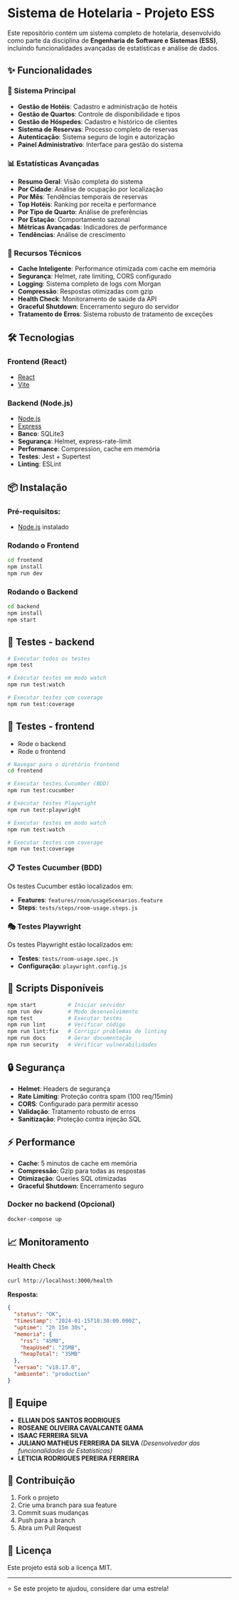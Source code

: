 # Sistema de Hotelaria - Projeto ESS

Este repositório contém um sistema completo de hotelaria, desenvolvido como parte da disciplina de **Engenharia de Software e Sistemas (ESS)**, incluindo funcionalidades avançadas de estatísticas e análise de dados.

## ✨ Funcionalidades

### 🏨 Sistema Principal
- **Gestão de Hotéis**: Cadastro e administração de hotéis
- **Gestão de Quartos**: Controle de disponibilidade e tipos
- **Gestão de Hóspedes**: Cadastro e histórico de clientes
- **Sistema de Reservas**: Processo completo de reservas
- **Autenticação**: Sistema seguro de login e autorização
- **Painel Administrativo**: Interface para gestão do sistema

### 📊 Estatísticas Avançadas
- **Resumo Geral**: Visão completa do sistema
- **Por Cidade**: Análise de ocupação por localização
- **Por Mês**: Tendências temporais de reservas
- **Top Hotéis**: Ranking por receita e performance
- **Por Tipo de Quarto**: Análise de preferências
- **Por Estação**: Comportamento sazonal
- **Métricas Avançadas**: Indicadores de performance
- **Tendências**: Análise de crescimento

### 🚀 Recursos Técnicos
- **Cache Inteligente**: Performance otimizada com cache em memória
- **Segurança**: Helmet, rate limiting, CORS configurado
- **Logging**: Sistema completo de logs com Morgan
- **Compressão**: Respostas otimizadas com gzip
- **Health Check**: Monitoramento de saúde da API
- **Graceful Shutdown**: Encerramento seguro do servidor
- **Tratamento de Erros**: Sistema robusto de tratamento de exceções

## 🛠️ Tecnologias

### Frontend (React)
- [React](https://reactjs.org/)
- [Vite](https://vitejs.dev/)

### Backend (Node.js)
- [Node.js](https://nodejs.org/)
- [Express](https://expressjs.com/)
- **Banco**: SQLite3
- **Segurança**: Helmet, express-rate-limit
- **Performance**: Compression, cache em memória
- **Testes**: Jest + Supertest
- **Linting**: ESLint

## 📦 Instalação

### Pré-requisitos:
- [Node.js](https://nodejs.org/) instalado

### Rodando o Frontend

```bash
cd frontend
npm install
npm run dev
```

### Rodando o Backend

```bash
cd backend
npm install
npm start
```

## 🧪 Testes - backend

```bash
# Executar todos os testes
npm test

# Executar testes em modo watch
npm run test:watch

# Executar testes com coverage
npm run test:coverage
```

## 🧪 Testes - frontend
- Rode o backend
- Rode o frontend

```bash
# Navegar para o diretório frontend
cd frontend

# Executar testes Cucumber (BDD)
npm run test:cucumber

# Executar testes Playwright
npm run test:playwright

# Executar testes em modo watch
npm run test:watch

# Executar testes com coverage
npm run test:coverage
```

### 📋 Testes Cucumber (BDD)
Os testes Cucumber estão localizados em:
- **Features**: `features/room/usageScenarios.feature`
- **Steps**: `tests/steps/room-usage.steps.js`

### 🎭 Testes Playwright
Os testes Playwright estão localizados em:
- **Testes**: `tests/room-usage.spec.js`
- **Configuração**: `playwright.config.js`

## 🔧 Scripts Disponíveis

```bash
npm start          # Iniciar servidor
npm run dev        # Modo desenvolvimento
npm test           # Executar testes
npm run lint       # Verificar código
npm run lint:fix   # Corrigir problemas de linting
npm run docs       # Gerar documentação
npm run security   # Verificar vulnerabilidades
```


## 🔒 Segurança

- **Helmet**: Headers de segurança
- **Rate Limiting**: Proteção contra spam (100 req/15min)
- **CORS**: Configurado para permitir acesso
- **Validação**: Tratamento robusto de erros
- **Sanitização**: Proteção contra injeção SQL

## ⚡ Performance

- **Cache**: 5 minutos de cache em memória
- **Compressão**: Gzip para todas as respostas
- **Otimização**: Queries SQL otimizadas
- **Graceful Shutdown**: Encerramento seguro

### Docker no backend (Opcional)
```bash
docker-compose up
```

## 📈 Monitoramento

### Health Check
```bash
curl http://localhost:3000/health
```

**Resposta:**
```json
{
  "status": "OK",
  "timestamp": "2024-01-15T10:30:00.000Z",
  "uptime": "2h 15m 30s",
  "memoria": {
    "rss": "45MB",
    "heapUsed": "25MB",
    "heapTotal": "35MB"
  },
  "versao": "v18.17.0",
  "ambiente": "production"
}
```

## 👥 Equipe 

- **ELLIAN DOS SANTOS RODRIGUES**
- **ROSEANE OLIVEIRA CAVALCANTE GAMA**
- **ISAAC FERREIRA SILVA**
- **JULIANO MATHEUS FERREIRA DA SILVA** *(Desenvolvedor das funcionalidades de Estatísticas)*
- **LETICIA RODRIGUES PEREIRA FERREIRA**

## 🤝 Contribuição

1. Fork o projeto
2. Crie uma branch para sua feature
3. Commit suas mudanças
4. Push para a branch
5. Abra um Pull Request

## 📝 Licença

Este projeto está sob a licença MIT.

---

⭐ Se este projeto te ajudou, considere dar uma estrela!
